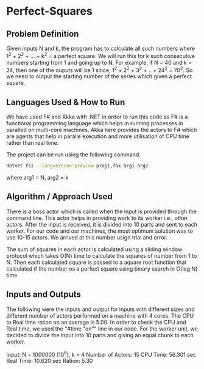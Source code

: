# Perfect-Squares

## Problem Definition

Given inputs N and k, the program has to calculate all such numbers where 1<sup>2</sup> + 2<sup>2</sup> + ... + k<sup>2</sup> = a perfect square. We will run this for k such consecutive numbers starting from 1 and going up to N. For example, if N = 40 and k = 24, then one of the ouputs will be 1 since, 1<sup>2</sup> + 2<sup>2</sup> + 3<sup>2</sup> + .. + 24<sup>2</sup> = 70<sup>2</sup>. So we need to output the starting number of the series which given a perfect square.

## Languages Used & How to Run

We have used F# and Akka with .NET in order to run this code as F# is a functional programming language which helps in running processes in paralled on multi-core machines. Akka here provides the actors to F# which are agents that help in paralle execution and more utilisation of CPU time rather than real time.

The project can be run using the following command:
```bash
dotnet fsi --langversion:preview proj1,fax arg1 arg2
```
where arg1 = N, arg2 = k

## Algorithm / Approach Used

There is a boss actor which is called when the input is provided through the command line. This actor helps in providing work to its worker i.e., other actors. After the input is received, it is divided into 10 parts and sent to each worker. For our code and our machines, the most optimum solution was to use 10-15 actors. We arrived at this number usign trial and error.

The sum of squares in each actor is calculated using a sliding window protocol which takes O(N) time to calculate the squares of number from 1 to N. Then each calculated square is passed to a aquare root function that calculated if the number os a perfect square using binary search in O(log N) time.

## Inputs and Outputs

The following were the inputs and output for inputs with different sizes and different number of actors performed on a machine with 4 cores. The CPU to Real time ration on an average is 5.00. In order to check the CPU and Real time, we used the "#time "on"" line in our code.
For the worker unit, we decided to divide the input into 10 parts and giving an equal chunk to each worker.

Input: N = 1000000 (10<sup>6</sup>), k = 4
Number of Actors: 15
CPU Time: 56.301 sec
Real Time: 10.620 sec
Ration: 5.30
